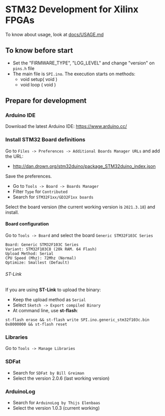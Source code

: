# STM32 Development for Xilinx FPGAs

To know about usage, look at [docs/USAGE.md](./docs/USAGE.md)

## To know before start

- Set the "FIRMWARE_TYPE", "LOG_LEVEL" and change "version" on `pins.h` file
- The main file is `SPI.ino`. The execution starts on methods:
  - void setup( void )
  - void loop ( void )

## Prepare for development

### Arduino IDE

Download the latest Arduino IDE: https://www.arduino.cc/

### Install STM32 Board definitions

Go to `Files -> Preferences -> Additional Boards Manager URLs` and add the URL:
- http://dan.drown.org/stm32duino/package_STM32duino_index.json

Save the preferences.

- Go to `Tools -> Board -> Boards Manager`
- Filter `Type` for `Contributed`
- Search for `STM32F1xx/GD32F1xx boards`

Select the board version (the current working version is `2021.3.18`) and install.

#### Board configuration

Go to `Tools -> Board` and select the board `Generic STM32F103C Series`

```
Board: Generic STM32F103C Series
Variant: STM32F103C8 (20k RAM. 64 Flash)
Upload Method: Serial
CPU Speed (Mhz): 72Mhz (Normal)
Optimize: Smallest (Default)
```

###### ST-Link

If you are using **ST-Link** to upload the binary:
- Keep the upload method as `Serial`
- Select `Sketch -> Export compiled Binary`
- At command line, use **st-flash**:

```
st-flash erase && st-flash write SPI.ino.generic_stm32f103c.bin 0x8000000 && st-flash reset
```

### Libraries

Go to `Tools -> Manage Libraries`

### SDFat

- Search for `SDFat by Bill Greiman`
- Select the version 2.0.6 (last working version)

### ArduinoLog

- Search for `ArduinoLog by Thijs Elenbaas`
- Select the version 1.0.3 (current working)
